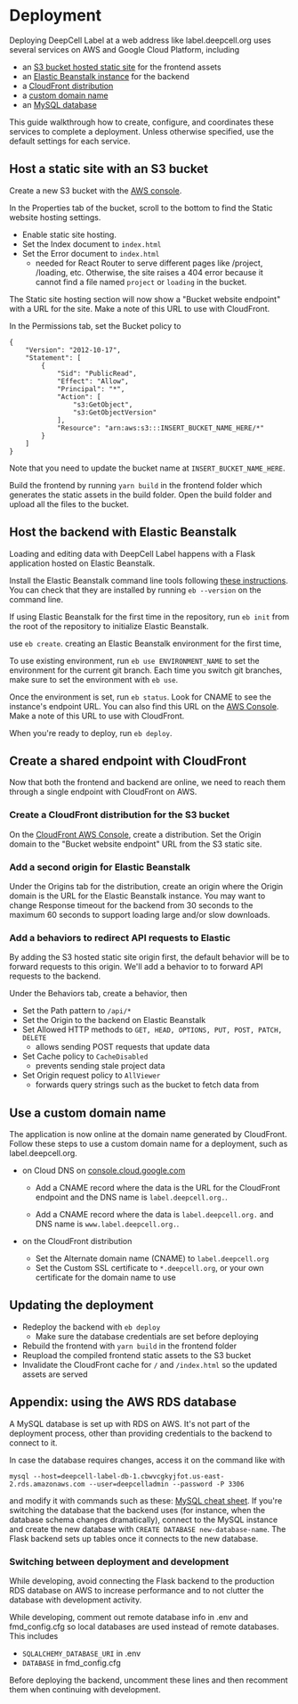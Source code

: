 # Deployment

Deploying DeepCell Label at a web address like label.deepcell.org uses several services on AWS and Google Cloud Platform, including

- an [S3 bucket hosted static site](#host-a-static-site-with-an-s3-bucket) for the frontend assets
- an [Elastic Beanstalk instance](#host-the-backend-with-elastic-beanstalk) for the backend
- a [CloudFront distribution](#create-a-shared-endpoint-with-cloudfront)
- a [custom domain name](#use-a-custom-domain-name)
- an [MySQL database](#appendix-using-the-aws-rds-database)

This guide walkthrough how to create, configure, and coordinates these services to complete a deployment. Unless otherwise specified, use the default settings for each service.

## Host a static site with an S3 bucket

Create a new S3 bucket with the [AWS console](https://s3.console.aws.amazon.com/s3/buckets).

In the Properties tab of the bucket, scroll to the bottom to find the Static website hosting settings.

- Enable static site hosting.
- Set the Index document to `index.html`
- Set the Error document to `index.html`
  - needed for React Router to serve different pages like /project, /loading, etc. Otherwise, the site raises a 404 error because it cannot find a file named `project` or `loading` in the bucket.

The Static site hosting section will now show a "Bucket website endpoint" with a URL for the site. Make a note of this URL to use with CloudFront.

In the Permissions tab,
set the Bucket policy to

```
{
    "Version": "2012-10-17",
    "Statement": [
        {
            "Sid": "PublicRead",
            "Effect": "Allow",
            "Principal": "*",
            "Action": [
                "s3:GetObject",
                "s3:GetObjectVersion"
            ],
            "Resource": "arn:aws:s3:::INSERT_BUCKET_NAME_HERE/*"
        }
    ]
}
```

Note that you need to update the bucket name at `INSERT_BUCKET_NAME_HERE`.

Build the frontend by running `yarn build` in the frontend folder which generates the static assets in the build folder. Open the build folder and upload all the files to the bucket.

## Host the backend with Elastic Beanstalk

Loading and editing data with DeepCell Label happens with a Flask application hosted on Elastic Beanstalk.

Install the Elastic Beanstalk command line tools following [these instructions](https://docs.aws.amazon.com/elasticbeanstalk/latest/dg/eb-cli3-install.html). You can check that they are installed by running `eb --version` on the command line.

If using Elastic Beanstalk for the first time in the repository, run `eb init` from the root of the repository to initialize Elastic Beanstalk.

use `eb create`. creating an Elastic Beanstalk environment for the first time,

To use existing environment, run `eb use ENVIRONMENT_NAME` to set the environment for the current git branch. Each time you switch git branches, make sure to set the environment with `eb use`.

Once the environment is set, run `eb status`. Look for CNAME to see the instance's endpoint URL. You can also find this URL on the [AWS Console](https://us-east-2.console.aws.amazon.com/elasticbeanstalk/home). Make a note of this URL to use with CloudFront.

When you're ready to deploy, run `eb deploy`.

## Create a shared endpoint with CloudFront

Now that both the frontend and backend are online, we need to reach them through a single endpoint with CloudFront on AWS.

### Create a CloudFront distribution for the S3 bucket

On the [CloudFront AWS Console](https://us-east-1.console.aws.amazon.com/cloudfront/v3/home), create a distribution.
Set the Origin domain to the "Bucket website endpoint" URL from the S3 static site.

### Add a second origin for Elastic Beanstalk

Under the Origins tab for the distribution, create an origin where the Origin domain is the URL for the Elastic Beanstalk instance. You may want to change Response timeout for the backend from 30 seconds to the maximum 60 seconds to support loading large and/or slow downloads.

### Add a behaviors to redirect API requests to Elastic

By adding the S3 hosted static site origin first, the default behavior will be to forward requests to this origin. We'll add a behavior to to forward API requests to the backend.

Under the Behaviors tab, create a behavior, then

- Set the Path pattern to `/api/*`
- Set the Origin to the backend on Elastic Beanstalk
- Set Allowed HTTP methods to `GET, HEAD, OPTIONS, PUT, POST, PATCH, DELETE`
  - allows sending POST requests that update data
- Set Cache policy to `CacheDisabled`
  - prevents sending stale project data
- Set Origin request policy to `AllViewer`
  - forwards query strings such as the bucket to fetch data from

## Use a custom domain name

The application is now online at the domain name generated by CloudFront. Follow these steps to use a custom domain name for a deployment, such as label.deepcell.org.

- on Cloud DNS on [console.cloud.google.com](console.cloud.google.com)

  - Add a CNAME record where the data is the URL for the CloudFront endpoint and the DNS name is `label.deepcell.org.`.

  - Add a CNAME record where the data is `label.deepcell.org.` and DNS name is `www.label.deepcell.org.`.

- on the CloudFront distribution
  - Set the Alternate domain name (CNAME) to `label.deepcell.org`
  - Set the Custom SSL certificate to `*.deepcell.org`, or your own certificate for the domain name to use

## Updating the deployment

- Redeploy the backend with `eb deploy`
  - Make sure the database credentials are set before deploying
- Rebuild the frontend with `yarn build` in the frontend folder
- Reupload the compiled frontend static assets to the S3 bucket
- Invalidate the CloudFront cache for `/` and `/index.html` so the updated assets are served

## Appendix: using the AWS RDS database

A MySQL database is set up with RDS on AWS. It's not part of the deployment process, other than providing credentials to the backend to connect to it.

In case the database requires changes, access it on the command like with

```
mysql --host=deepcell-label-db-1.cbwvcgkyjfot.us-east-2.rds.amazonaws.com --user=deepcelladmin --password -P 3306
```

and modify it with commands such as these: [MySQL cheat sheet](https://devhints.io/mysql). If you're switching the database that the backend uses (for instance, when the database schema changes dramatically), connect to the MySQL instance and create the new database with `CREATE DATABASE new-database-name`. The Flask backend sets up tables once it connects to the new database.

### Switching between deployment and development

While developing, avoid connecting the Flask backend to the production RDS database on AWS to increase performance and to not clutter the database with development activity.

While developing, comment out remote database info in .env and fmd_config.cfg so local databases are used instead of remote databases. This includes

- `SQLALCHEMY_DATABASE_URI` in .env
- `DATABASE` in fmd_config.cfg

Before deploying the backend, uncomment these lines and then recomment them when continuing with development.
